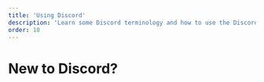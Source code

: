 ```yaml
---
title: 'Using Discord'
description: 'Learn some Discord terminology and how to use the Discord client.'
order: 10
---
```


<script context="module">
	export const prerender = true;
</script>

# New to Discord?
